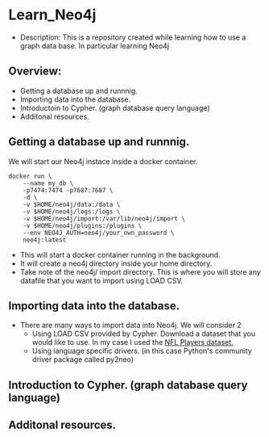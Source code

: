 # Learn_Neo4j
* Description: This is a repository created while learning how to use a graph data base. In particular learning Neo4j

## Overview:
* Getting a database up and runnnig.
* Importing data into the database.
* Introductoin to Cypher. (graph database query language)
* Additonal resources.


## Getting a database up and runnnig.
We will start our Neo4j instace inside a docker container.
```
docker run \
    --name my_db \
    -p7474:7474 -p7687:7687 \
    -d \
    -v $HOME/neo4j/data:/data \
    -v $HOME/neo4j/logs:/logs \
    -v $HOME/neo4j/import:/var/lib/neo4j/import \
    -v $HOME/neo4j/plugins:/plugins \
    --env NEO4J_AUTH=neo4j/your_own_password \
    neo4j:latest
```
* This will start a docker container running in the background.
* It will create a neo4j directory inside your home directory.
* Take note of the neo4j/ import directory. This is where you will store any datafile that you want to import using LOAD CSV.

## Importing data into the database.
* There are many ways to import data into Neo4j. We will consider 2
  * Using LOAD CSV provided by Cypher.
      Download a dataset that you would like to use. In my case I used the <a href="http://nflsavant.com/about.php">NFL Players dataset.</a>
  * Using language specific drivers. (in this case Python's community driver package called py2neo)
    
## Introduction to Cypher. (graph database query language)
## Additonal resources.
